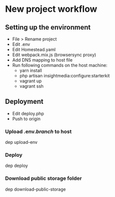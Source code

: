 # New project workflow

## Setting up the environment

* File > Rename project
* Edit .env
* Edit Homestead.yaml
* Edit webpack.mix.js (browsersync proxy)
* Add DNS mapping to host file
* Run following commands on the host machine:
  * yarn install
  * php artisan insightmedia:configure:starterkit
  * vagrant up
  * vagrant ssh

## Deployment

* Edit deploy.php
* Push to origin

### Upload .env.*branch* to host
dep upload-env

### Deploy
dep deploy

### Download public storage folder
dep download-public-storage
